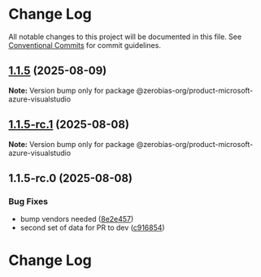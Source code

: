 # Change Log

All notable changes to this project will be documented in this file.
See [Conventional Commits](https://conventionalcommits.org) for commit guidelines.

## [1.1.5](https://github.com/zerobias-org/product/compare/@zerobias-org/product-microsoft-azure-visualstudio@1.1.5-rc.1...@zerobias-org/product-microsoft-azure-visualstudio@1.1.5) (2025-08-09)

**Note:** Version bump only for package @zerobias-org/product-microsoft-azure-visualstudio





## [1.1.5-rc.1](https://github.com/zerobias-org/product/compare/@zerobias-org/product-microsoft-azure-visualstudio@1.1.5-rc.0...@zerobias-org/product-microsoft-azure-visualstudio@1.1.5-rc.1) (2025-08-08)

**Note:** Version bump only for package @zerobias-org/product-microsoft-azure-visualstudio





## 1.1.5-rc.0 (2025-08-08)


### Bug Fixes

* bump vendors needed ([8e2e457](https://github.com/zerobias-org/product/commit/8e2e457e0b5d7141a05e8f2c178bc2854f2b7178))
* second set of data for PR to dev ([c916854](https://github.com/zerobias-org/product/commit/c916854bcf229b1c2042ffdea18472d66a061aaf))





# Change Log

